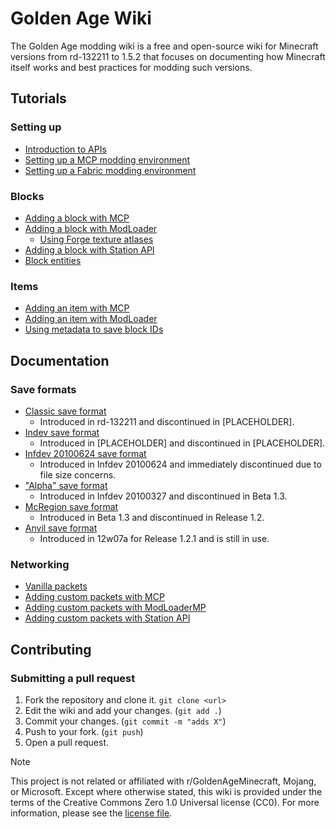 # Golden Age Wiki
The Golden Age modding wiki is a free and open-source wiki for Minecraft versions from rd-132211 to 1.5.2 that focuses on documenting how Minecraft itself works and best practices for modding such versions.

## Tutorials
### Setting up
- [Introduction to APIs](minecraft/intro_to_apis.md)
- [Setting up a MCP modding environment](mcp/setting_up.md)
- [Setting up a Fabric modding environment](fabric/setting_up.md)

### Blocks
- [Adding a block with MCP]()
- [Adding a block with ModLoader]()
    - [Using Forge texture atlases]()
- [Adding a block with Station API]()
- [Block entities]()

### Items
- [Adding an item with MCP]()
- [Adding an item with ModLoader]()
- [Using metadata to save block IDs]()

## Documentation
### Save formats
- [Classic save format]()
    - Introduced in rd-132211 and discontinued in [PLACEHOLDER].
- [Indev save format](minecraft/save_format/classic_save_format.md)
    - Introduced in [PLACEHOLDER] and discontinued in [PLACEHOLDER].
- [Infdev 20100624 save format](minecraft/save_format/624_save_format.md)
    - Introduced in Infdev 20100624 and immediately discontinued due to file size concerns.
- ["Alpha" save format](minecraft/save_format/alpha_save_format.md)
    - Introduced in Infdev 20100327 and discontinued in Beta 1.3.
- [McRegion save format](minecraft/save_format/mcregion_save_format.md)
    - Introduced in Beta 1.3 and discontinued in Release 1.2.
- [Anvil save format](minecraft/save_format/anvil_save_format.md)
    - Introduced in 12w07a for Release 1.2.1 and is still in use.

### Networking
- [Vanilla packets]()
- [Adding custom packets with MCP]()
- [Adding custom packets with ModLoaderMP]()
- [Adding custom packets with Station API]()

## Contributing
### Submitting a pull request
1. Fork the repository and clone it. `git clone <url>`
2. Edit the wiki and add your changes. (`git add .`)
3. Commit your changes. (`git commit -m "adds X"`)
4. Push to your fork. (`git push`)
5. Open a pull request.

> [!NOTE]
> This project is not related or affiliated with r/GoldenAgeMinecraft, Mojang, or Microsoft. Except where otherwise stated, this wiki is provided under the terms of the Creative Commons Zero 1.0 Universal license (CC0). For more information, please see the [license file](LICENSE).